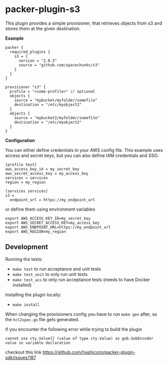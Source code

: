 # packer-plugin-s3

This plugin provides a simple provisioner, that retrieves objects from s3 and stores them at the given destination.

**Example**

```hcl
packer {
  required_plugins {
    s3 = {
      version = "2.0.3"
      source = "github.com/spacechunks/s3"
    }
  }
}

provisioner "s3" {
  profile = "<some-profile>" // optional
  objects {
    source = "mybucket/myfolder/somefile"
    destination = "/etc/myobject2"
  }
  objects {
    source = "mybucket2/myfolder/somefile"
    destination = "/etc/myobject2"
  }
}
```

**Configuration**

You can either define credentials in your AWS config file.
This example uses access and secret keys, but you can also define IAM credentials and SSO.

```
[profile test]
aws_access_key_id = my_secret_key
aws_secret_access_key = my_access_key
services = services
region = my_region

[services services]
s3 =
  endpoint_url = https://my_endpoint_url
```

or define them using environment variables

```
export AWS_ACCESS_KEY_ID=my_secret_key
export AWS_SECRET_ACCESS_KEY=my_access_key
export AWS_ENDPOINT_URL=https://my_endpoint_url
export AWS_REGION=my_region
```

## Development 

Running the tests:
* `make test` to run acceptance and unit tests
* `make test_unit` to only run unit tests
* `make test_acc` to only run acceptance tests (needs to have Docker installed)

Installing the plugin locally:
* `make install`

When changing the provisioners config you have to run `make gen` after, so the `hcl2spec.go` file gets generated.

If you encounter the following error while trying to build the plugin 

```
cannot use cty.Value{} (value of type cty.Value) as gob.GobEncoder value in variable declaration
```

checkout this link https://github.com/hashicorp/packer-plugin-sdk/issues/187
